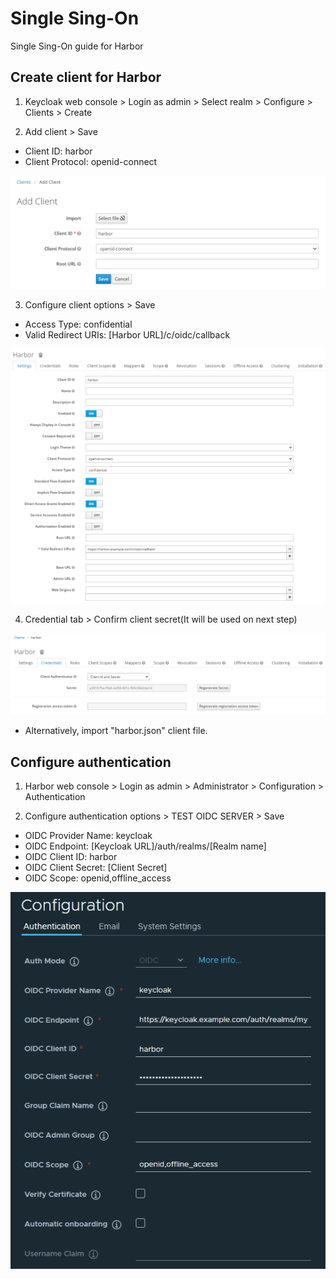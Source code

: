 # Single Sing-On
Single Sing-On guide for Harbor

## Create client for Harbor

1. Keycloak web console > Login as admin > Select realm > Configure > Clients > Create

2. Add client > Save

- Client ID: harbor
- Client Protocol: openid-connect

![Add client](./img/keycloak_01.PNG)

3. Configure client options > Save

- Access Type: confidential
- Valid Redirect URIs: [Harbor URL]/c/oidc/callback

![Configure client](./img/keycloak_02.PNG)

4. Credential tab > Confirm client secret(It will be used on next step)

![Confirm secret](./img/keycloak_03.PNG)

* Alternatively, import "harbor.json" client file.

## Configure authentication 

1. Harbor web console > Login as admin > Administrator > Configuration > Authentication

2. Configure authentication options > TEST OIDC SERVER > Save

- OIDC Provider Name: keycloak
- OIDC Endpoint: [Keycloak URL]/auth/realms/[Realm name]
- OIDC Client ID: harbor
- OIDC Client Secret: [Client Secret]
- OIDC Scope: openid,offline_access

![Create client](./img/harbor_01.PNG)

